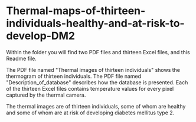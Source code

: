 # Thermal-maps-of-thirteen-individuals-healthy-and-at-risk-to-develop-DM2

Within the folder you will find two PDF files and thirteen Excel files, and this Readme file.

The PDF file named "Thermal images of thirteen individuals" shows the thermogram of thirteen individuals. The PDF file named "Description_of_database" describes how the database is presented. Each of the thirteen Excel files contains temperature values for every pixel captured by the thermal camera.

The thermal images are of thirteen individuals, some of whom are healthy and some of whom are at risk of developing diabetes mellitus type 2.
